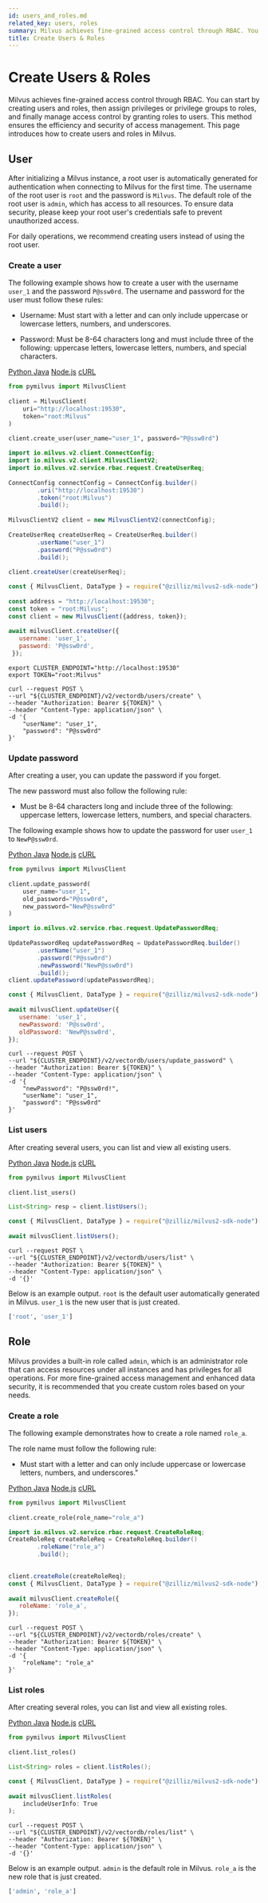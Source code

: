 ```yaml
---
id: users_and_roles.md
related_key: users, roles
summary: Milvus achieves fine-grained access control through RBAC. You can start by creating users and roles, then assign privileges or privilege groups to roles, and finally manage access control by granting roles to users. This method ensures the efficiency and security of access management. This page introduces how to create users and roles in Milvus.​
title: Create Users & Roles​
---
```


# Create Users & Roles​

Milvus achieves fine-grained access control through RBAC. You can start by creating users and roles, then assign privileges or privilege groups to roles, and finally manage access control by granting roles to users. This method ensures the efficiency and security of access management. This page introduces how to create users and roles in Milvus.​

## User​

After initializing a Milvus instance, a root user is automatically generated for authentication when connecting to Milvus for the first time. The username of the root user is `root` and the password is `Milvus`. The default role of the root user is `admin`, which has access to all resources. To ensure data security, please keep your root user's credentials safe to prevent unauthorized access.​

For daily operations, we recommend creating users instead of using the root user.​

### Create a user​

The following example shows how to create a user with the username `user_1` and the password `P@ssw0rd`. The username and password for the user must follow these rules:​

- Username: Must start with a letter and can only include uppercase or lowercase letters, numbers, and underscores.​

- Password: Must be 8-64 characters long and must include three of the following: uppercase letters, lowercase letters, numbers, and special characters.​

<div class="multipleCode">
  <a href="#python">Python </a>
  <a href="#java">Java</a>
  <a href="#javascript">Node.js</a>
  <a href="#shell">cURL</a>
</div>

```python
from pymilvus import MilvusClient​
​
client = MilvusClient(​
    uri="http://localhost:19530",​
    token="root:Milvus"​
)​
​
client.create_user(user_name="user_1", password="P@ssw0rd")​

```

```java
import io.milvus.v2.client.ConnectConfig;​
import io.milvus.v2.client.MilvusClientV2;​
import io.milvus.v2.service.rbac.request.CreateUserReq;​
​
ConnectConfig connectConfig = ConnectConfig.builder()​
        .uri("http://localhost:19530")​
        .token("root:Milvus")​
        .build();​
        ​
MilvusClientV2 client = new MilvusClientV2(connectConfig);​
​
CreateUserReq createUserReq = CreateUserReq.builder()​
        .userName("user_1")​
        .password("P@ssw0rd")​
        .build();​
        ​
client.createUser(createUserReq);​

```

```javascript
const { MilvusClient, DataType } = require("@zilliz/milvus2-sdk-node")​
​
const address = "http://localhost:19530";​
const token = "root:Milvus";​
const client = new MilvusClient({address, token});​
​
await milvusClient.createUser({​
   username: 'user_1',​
   password: 'P@ssw0rd',​
 });​

```

```shell
export CLUSTER_ENDPOINT="http://localhost:19530"​
export TOKEN="root:Milvus"​
​
curl --request POST \​
--url "${CLUSTER_ENDPOINT}/v2/vectordb/users/create" \​
--header "Authorization: Bearer ${TOKEN}" \​
--header "Content-Type: application/json" \​
-d '{​
    "userName": "user_1",​
    "password": "P@ssw0rd"​
}'​

```

### Update password​

After creating a user, you can update the password if you forget.​

The new password must also follow the following rule:​

- Must be 8-64 characters long and include three of the following: uppercase letters, lowercase letters, numbers, and special characters. ​

The following example shows how to update the password for user `user_1` to `NewP@ssw0rd`.​

<div class="multipleCode">
  <a href="#python">Python </a>
  <a href="#java">Java</a>
  <a href="#javascript">Node.js</a>
  <a href="#shell">cURL</a>
</div>

```python
from pymilvus import MilvusClient​
​
client.update_password(​
    user_name="user_1",​
    old_password="P@ssw0rd",​
    new_password="NewP@ssw0rd"​
)​

```

```java
import io.milvus.v2.service.rbac.request.UpdatePasswordReq;​
​
UpdatePasswordReq updatePasswordReq = UpdatePasswordReq.builder()​
        .userName("user_1")​
        .password("P@ssw0rd")​
        .newPassword("NewP@ssw0rd")​
        .build();​
client.updatePassword(updatePasswordReq);​

```

```javascript
const { MilvusClient, DataType } = require("@zilliz/milvus2-sdk-node")​
​
await milvusClient.updateUser({​
   username: 'user_1',​
   newPassword: 'P@ssw0rd',​
   oldPassword: 'NewP@ssw0rd',​
});​

```

```shell
curl --request POST \​
--url "${CLUSTER_ENDPOINT}/v2/vectordb/users/update_password" \​
--header "Authorization: Bearer ${TOKEN}" \​
--header "Content-Type: application/json" \​
-d '{​
    "newPassword": "P@ssw0rd!",​
    "userName": "user_1",​
    "password": "P@ssw0rd"​
}'​

```

### List users​

After creating several users, you can list and view all existing users.​

<div class="multipleCode">
  <a href="#python">Python </a>
  <a href="#java">Java</a>
  <a href="#javascript">Node.js</a>
  <a href="#shell">cURL</a>
</div>

```python
from pymilvus import MilvusClient​
​
client.list_users()​

```

```java
List<String> resp = client.listUsers();​

```

```javascript
const { MilvusClient, DataType } = require("@zilliz/milvus2-sdk-node")​
​
await milvusClient.listUsers();​

```

```shell
curl --request POST \​
--url "${CLUSTER_ENDPOINT}/v2/vectordb/users/list" \​
--header "Authorization: Bearer ${TOKEN}" \​
--header "Content-Type: application/json" \​
-d '{}'​

```

Below is an example output. `root` is the default user automatically generated in Milvus. `user_1` is the new user that is just created.​

```bash
['root', 'user_1']​

```

## Role​

Milvus provides a built-in role called `admin`, which is an administrator role that can access resources under all instances and has privileges for all operations. For more fine-grained access management and enhanced data security, it is recommended that you create custom roles based on your needs.​

### Create a role​

The following example demonstrates how to create a role named `role_a`. ​

The role name must follow the following rule:​

- Must start with a letter and can only include uppercase or lowercase letters, numbers, and underscores."​

<div class="multipleCode">
  <a href="#python">Python </a>
  <a href="#java">Java</a>
  <a href="#javascript">Node.js</a>
  <a href="#shell">cURL</a>
</div>

```python
from pymilvus import MilvusClient​
​
client.create_role(role_name="role_a")​

```

```java
import io.milvus.v2.service.rbac.request.CreateRoleReq;​
CreateRoleReq createRoleReq = CreateRoleReq.builder()​
        .roleName("role_a")​
        .build();​
       ​

```

```javascript
client.createRole(createRoleReq);​
const { MilvusClient, DataType } = require("@zilliz/milvus2-sdk-node")​
​
await milvusClient.createRole({​
   roleName: 'role_a',​
});​

```

```shell
curl --request POST \​
--url "${CLUSTER_ENDPOINT}/v2/vectordb/roles/create" \​
--header "Authorization: Bearer ${TOKEN}" \​
--header "Content-Type: application/json" \​
-d '{​
    "roleName": "role_a"​
}'​

```

### List roles​

After creating several roles, you can list and view all existing roles.​

<div class="multipleCode">
  <a href="#python">Python </a>
  <a href="#java">Java</a>
  <a href="#javascript">Node.js</a>
  <a href="#shell">cURL</a>
</div>

```python
from pymilvus import MilvusClient​
​
client.list_roles()​

```

```java
List<String> roles = client.listRoles();​

```

```javascript
const { MilvusClient, DataType } = require("@zilliz/milvus2-sdk-node")​
​
await milvusClient.listRoles(​
    includeUserInfo: True​
);​

```

```shell
curl --request POST \​
--url "${CLUSTER_ENDPOINT}/v2/vectordb/roles/list" \​
--header "Authorization: Bearer ${TOKEN}" \​
--header "Content-Type: application/json" \​
-d '{}'​

```

Below is an example output. `admin` is the default role in Milvus. `role_a` is the new role that is just created.​

```bash
['admin', 'role_a']​

```
